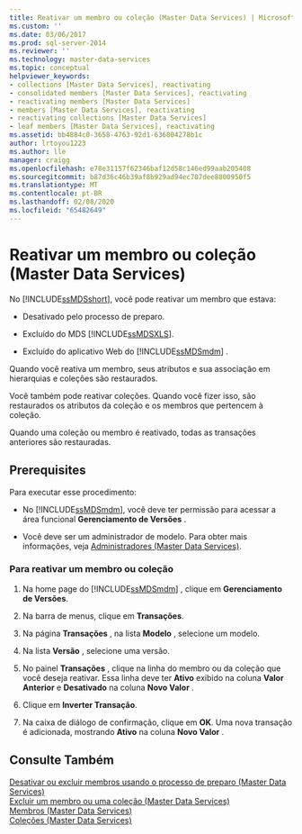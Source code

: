 ```yaml
---
title: Reativar um membro ou coleção (Master Data Services) | Microsoft Docs
ms.custom: ''
ms.date: 03/06/2017
ms.prod: sql-server-2014
ms.reviewer: ''
ms.technology: master-data-services
ms.topic: conceptual
helpviewer_keywords:
- collections [Master Data Services], reactivating
- consolidated members [Master Data Services], reactivating
- reactivating members [Master Data Services]
- members [Master Data Services], reactivating
- reactivating collections [Master Data Services]
- leaf members [Master Data Services], reactivating
ms.assetid: bb4884c0-3658-4763-92d1-636804278b1c
author: lrtoyou1223
ms.author: lle
manager: craigg
ms.openlocfilehash: e78e31157f62346baf12d58c146ed99aab205408
ms.sourcegitcommit: b87d36c46b39af8b929ad94ec707dee8800950f5
ms.translationtype: MT
ms.contentlocale: pt-BR
ms.lasthandoff: 02/08/2020
ms.locfileid: "65482649"
---
```

# <a name="reactivate-a-member-or-collection-master-data-services"></a>Reativar um membro ou coleção (Master Data Services)
  No [!INCLUDE[ssMDSshort](../includes/ssmdsshort-md.md)], você pode reativar um membro que estava:  
  
-   Desativado pelo processo de preparo.  
  
-   Excluído do MDS [!INCLUDE[ssMDSXLS](../includes/ssmdsxls-md.md)].  
  
-   Excluído do aplicativo Web do [!INCLUDE[ssMDSmdm](../includes/ssmdsmdm-md.md)] .  
  
 Quando você reativa um membro, seus atributos e sua associação em hierarquias e coleções são restaurados.  
  
 Você também pode reativar coleções. Quando você fizer isso, são restaurados os atributos da coleção e os membros que pertencem à coleção.  
  
 Quando uma coleção ou membro é reativado, todas as transações anteriores são restauradas.  
  
## <a name="prerequisites"></a>Prerequisites  
 Para executar esse procedimento:  
  
-   No [!INCLUDE[ssMDSmdm](../includes/ssmdsmdm-md.md)], você deve ter permissão para acessar a área funcional **Gerenciamento de Versões** .  
  
-   Você deve ser um administrador de modelo. Para obter mais informações, veja [Administradores &#40;Master Data Services&#41;](administrators-master-data-services.md).  
  
### <a name="to-reactivate-a-member-or-collection"></a>Para reativar um membro ou coleção  
  
1.  Na home page do [!INCLUDE[ssMDSmdm](../includes/ssmdsmdm-md.md)] , clique em **Gerenciamento de Versões**.  
  
2.  Na barra de menus, clique em **Transações**.  
  
3.  Na página **Transações** , na lista **Modelo** , selecione um modelo.  
  
4.  Na lista **Versão** , selecione uma versão.  
  
5.  No painel **Transações** , clique na linha do membro ou da coleção que você deseja reativar. Essa linha deve ter **Ativo** exibido na coluna **Valor Anterior** e **Desativado** na coluna **Novo Valor** .  
  
6.  Clique em **Inverter Transação**.  
  
7.  Na caixa de diálogo de confirmação, clique em **OK**. Uma nova transação é adicionada, mostrando **Ativo** na coluna **Novo Valor** .  
  
## <a name="see-also"></a>Consulte Também  
 [Desativar ou excluir membros usando o processo de preparo &#40;Master Data Services&#41;](add-update-and-delete-data-master-data-services.md)   
 [Excluir um membro ou uma coleção &#40;Master Data Services&#41;](../../2014/master-data-services/delete-a-member-or-collection-master-data-services.md)   
 [Membros &#40;Master Data Services&#41;](../../2014/master-data-services/members-master-data-services.md)   
 [Coleções &#40;Master Data Services&#41;](../../2014/master-data-services/collections-master-data-services.md)  
  
  
